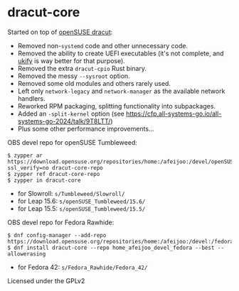 dracut-core
====

Started on top of [openSUSE dracut](https://github.com/openSUSE/dracut/tree/SUSE/059):

- Removed non-`systemd` code and other unnecessary code.
- Removed the ability to create UEFI executables (it's not complete, and
[ukify](https://www.freedesktop.org/software/systemd/man/latest/ukify.html) is
way better for that purpose).
- Removed the extra `dracut-cpio` Rust binary.
- Removed the messy `--sysroot` option.
- Removed some old modules and others rarely used.
- Left only `network-legacy` and `network-manager` as the available network handlers.
- Reworked RPM packaging, splitting functionality into subpackages.
- Added an `-split-kernel` option (see https://cfp.all-systems-go.io/all-systems-go-2024/talk/9T8LTT/)
- Plus some other performance improvements...

OBS devel repo for openSUSE Tumbleweed:

```
$ zypper ar https://download.opensuse.org/repositories/home:/afeijoo:/devel/openSUSE_Tumbleweed/?ssl_verify=no dracut-core-repo
$ zypper ref dracut-core-repo
$ zypper in dracut-core
```

- for Slowroll: `s/Tumbleweed/Slowroll/`
- for Leap 15.6: `s/openSUSE_Tumbleweed/15.6/`
- for Leap 15.5: `s/openSUSE_Tumbleweed/15.5/`

OBS devel repo for Fedora Rawhide:

```
$ dnf config-manager --add-repo https://download.opensuse.org/repositories/home:/afeijoo:/devel:/fedora/Fedora_Rawhide/home:afeijoo:devel:fedora.repo
$ dnf install dracut-core --repo home_afeijoo_devel_fedora --best --allowerasing
```

- for Fedora 42: `s/Fedora_Rawhide/Fedora_42/`

Licensed under the GPLv2

